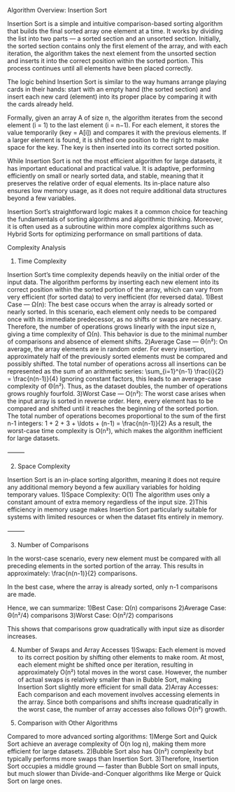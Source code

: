 Algorithm Overview: Insertion Sort

Insertion Sort is a simple and intuitive comparison-based sorting algorithm that builds the final sorted array one element at a time. It works by dividing the list into two parts — a sorted section and an unsorted section. Initially, the sorted section contains only the first element of the array, and with each iteration, the algorithm takes the next element from the unsorted section and inserts it into the correct position within the sorted portion. This process continues until all elements have been placed correctly.

The logic behind Insertion Sort is similar to the way humans arrange playing cards in their hands: start with an empty hand (the sorted section) and insert each new card (element) into its proper place by comparing it with the cards already held.

Formally, given an array A of size n, the algorithm iterates from the second element (i = 1) to the last element (i = n−1). For each element, it stores the value temporarily (key = A[i]) and compares it with the previous elements. If a larger element is found, it is shifted one position to the right to make space for the key. The key is then inserted into its correct sorted position.

While Insertion Sort is not the most efficient algorithm for large datasets, it has important educational and practical value. It is adaptive, performing efficiently on small or nearly sorted data, and stable, meaning that it preserves the relative order of equal elements. Its in-place nature also ensures low memory usage, as it does not require additional data structures beyond a few variables.

Insertion Sort’s straightforward logic makes it a common choice for teaching the fundamentals of sorting algorithms and algorithmic thinking. Moreover, it is often used as a subroutine within more complex algorithms such as Hybrid Sorts for optimizing performance on small partitions of data.

Complexity Analysis

1. Time Complexity

Insertion Sort’s time complexity depends heavily on the initial order of the input data. The algorithm performs by inserting each new element into its correct position within the sorted portion of the array, which can vary from very efficient (for sorted data) to very inefficient (for reversed data).
	1)Best Case — Ω(n):
The best case occurs when the array is already sorted or nearly sorted. In this scenario, each element only needs to be compared once with its immediate predecessor, as no shifts or swaps are necessary. Therefore, the number of operations grows linearly with the input size n, giving a time complexity of Ω(n). This behavior is due to the minimal number of comparisons and absence of element shifts.
	2)Average Case — Θ(n²):
On average, the array elements are in random order. For every insertion, approximately half of the previously sorted elements must be compared and possibly shifted. The total number of operations across all insertions can be represented as the sum of an arithmetic series:
\sum_{i=1}^{n-1} \frac{i}{2} = \frac{n(n-1)}{4}
Ignoring constant factors, this leads to an average-case complexity of Θ(n²). Thus, as the dataset doubles, the number of operations grows roughly fourfold.
	3)Worst Case — O(n²):
The worst case arises when the input array is sorted in reverse order. Here, every element has to be compared and shifted until it reaches the beginning of the sorted portion. The total number of operations becomes proportional to the sum of the first n-1 integers:
1 + 2 + 3 + \ldots + (n-1) = \frac{n(n-1)}{2}
As a result, the worst-case time complexity is O(n²), which makes the algorithm inefficient for large datasets.

⸻

2. Space Complexity

Insertion Sort is an in-place sorting algorithm, meaning it does not require any additional memory beyond a few auxiliary variables for holding temporary values.
	1)Space Complexity: O(1)
The algorithm uses only a constant amount of extra memory regardless of the input size.
	2)This efficiency in memory usage makes Insertion Sort particularly suitable for systems with limited resources or when the dataset fits entirely in memory.

⸻

3. Number of Comparisons

In the worst-case scenario, every new element must be compared with all preceding elements in the sorted portion of the array. This results in approximately:
\frac{n(n-1)}{2}
comparisons.

In the best case, where the array is already sorted, only n-1 comparisons are made.

Hence, we can summarize:
	1)Best Case: Ω(n) comparisons
	2)Average Case: Θ(n²/4) comparisons
	3)Worst Case: O(n²/2) comparisons

This shows that comparisons grow quadratically with input size as disorder increases.


4. Number of Swaps and Array Accesses
  1)Swaps:
Each element is moved to its correct position by shifting other elements to make room. At most, each element might be shifted once per iteration, resulting in approximately O(n²) total moves in the worst case. However, the number of actual swaps is relatively smaller than in Bubble Sort, making Insertion Sort slightly more efficient for small data.
	2)Array Accesses:
Each comparison and each movement involves accessing elements in the array. Since both comparisons and shifts increase quadratically in the worst case, the number of array accesses also follows O(n²) growth.


5. Comparison with Other Algorithms

Compared to more advanced sorting algorithms:
	1)Merge Sort and Quick Sort achieve an average complexity of O(n log n), making them more efficient for large datasets.
	2)Bubble Sort also has O(n²) complexity but typically performs more swaps than Insertion Sort.
	3)Therefore, Insertion Sort occupies a middle ground — faster than Bubble Sort on small inputs, but much slower than Divide-and-Conquer algorithms like Merge or Quick Sort on large ones.
